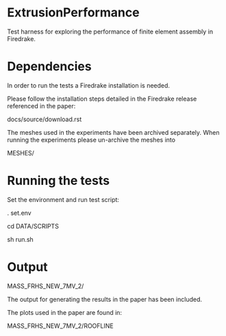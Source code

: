 # ExtrusionPerformance
Test harness for exploring the performance of finite element assembly in Firedrake.

# Dependencies

In order to run the tests a Firedrake installation is needed.

Please follow the installation steps detailed in the Firedrake
release referenced in the paper:

docs/source/download.rst

The meshes used in the experiments have been archived separately.
When running the experiments please un-archive the meshes into

MESHES/

# Running the tests

Set the environment and run test script:

. set.env

cd DATA/SCRIPTS

sh run.sh

# Output

MASS_FRHS_NEW_7MV_2/

The output for generating the results in the paper has been included.

The plots used in the paper are found in:

MASS_FRHS_NEW_7MV_2/ROOFLINE
